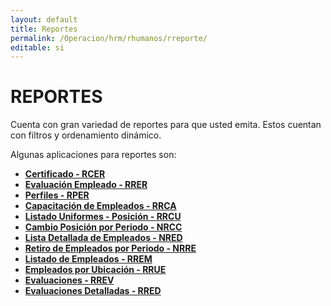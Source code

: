 ```yaml
---
layout: default
title: Reportes
permalink: /Operacion/hrm/rhumanos/rreporte/
editable: si
---
```


# REPORTES  

Cuenta con gran variedad de reportes para que usted emita. Estos cuentan con filtros y ordenamiento dinámico.  

Algunas aplicaciones para reportes son:  

* [**Certificado - RCER**](http://docs.oasiscom.com/Operacion/hrm/rhumanos/rreporte/rcer)  
* [**Evaluación Empleado - RRER**](http://docs.oasiscom.com/Operacion/hrm/rhumanos/rreporte/rrer)  
* [**Perfiles - RPER**](http://docs.oasiscom.com/Operacion/hrm/rhumanos/rreporte/rper)  
* [**Capacitación de Empleados - RRCA**](http://docs.oasiscom.com/Operacion/hrm/rhumanos/rreporte/rrca)  
* [**Listado Uniformes - Posición - RRCU**](http://docs.oasiscom.com/Operacion/hrm/rhumanos/rreporte/rrcu)  
* [**Cambio Posición por Periodo - NRCC**](http://docs.oasiscom.com/Operacion/hrm/rhumanos/rreporte/nrcc)  
* [**Lista Detallada de Empleados - NRED**](http://docs.oasiscom.com/Operacion/hrm/rhumanos/rreporte/nred)  
* [**Retiro de Empleados por Periodo - NRRE**](http://docs.oasiscom.com/Operacion/hrm/rhumanos/rreporte/nrre)  
* [**Listado de Empleados - RREM**](http://docs.oasiscom.com/Operacion/hrm/rhumanos/rreporte/rrem)  
* [**Empleados por Ubicación - RRUE**](http://docs.oasiscom.com/Operacion/hrm/rhumanos/rreporte/rrue)  
* [**Evaluaciones - RREV**](http://docs.oasiscom.com/Operacion/hrm/rhumanos/rreporte/rrev)  
* [**Evaluaciones Detalladas - RRED**](http://docs.oasiscom.com/Operacion/hrm/rhumanos/rreporte/rred)

